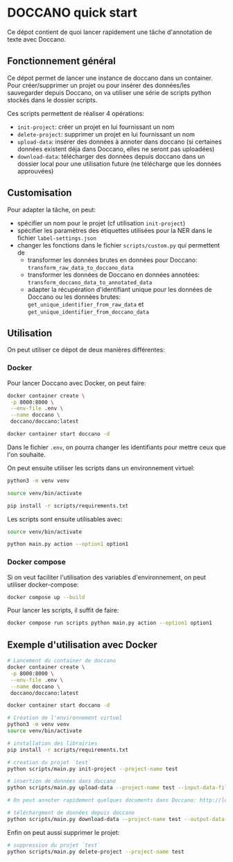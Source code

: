 # DOCCANO quick start

Ce dépot contient de quoi lancer rapidement une tâche d'annotation de texte avec Doccano.

## Fonctionnement général

Ce dépot permet de lancer une instance de doccano dans un container. Pour créer/supprimer un projet ou pour insérer des données/les sauvegarder depuis Doccano, on va utiliser une série de scripts python stockés dans le dossier scripts.

Ces scripts permettent de réaliser 4 opérations:

- `init-project`: créer un projet en lui fournissant un nom
- `delete-project`: supprimer un projet en lui fournissant un nom
- `upload-data`: insérer des données à annoter dans doccano (si certaines données existent déja dans Doccano, elles ne seront pas uploadées)
- `download-data`: télécharger des données depuis doccano dans un dossier local pour une utilisation future (ne télécharge que les données approuvées)

## Customisation

Pour adapter la tâche, on peut:
- spécifier un nom pour le projet (cf utilisation `init-project`)
- spécifier les paramètres des étiquettes utilisées pour la NER dans le fichier `label-settings.json`
- changer les fonctions dans le fichier `scripts/custom.py` qui permettent de 
    - transformer les données brutes en données pour Doccano: `transform_raw_data_to_doccano_data` 
    - transformer les données de Doccano en données annotées: `transform_doccano_data_to_annotated_data`
    - adapter la récupération d'identifiant unique pour les données de Doccano ou les données brutes: `get_unique_identifier_from_raw_data` et `get_unique_identifier_from_doccano_data`

## Utilisation

On peut utiliser ce dépot de deux manières différentes:

### Docker

Pour lancer Doccano avec Docker, on peut faire: 
```sh
docker container create \
 -p 8000:8000 \
 --env-file .env \
 --name doccano \
 doccano/doccano:latest 

docker container start doccano -d
```

Dans le fichier `.env`, on pourra changer les identifiants pour mettre ceux que l'on souhaite.

On peut ensuite utiliser les scripts dans un environnement virtuel:

```sh
python3 -m venv venv 

source venv/bin/activate

pip install -r scripts/requirements.txt
```

Les scripts sont ensuite utilisables avec:

```sh
source venv/bin/activate

python main.py action --option1 option1
```

### Docker compose

Si on veut faciliter l'utilisation des variables d'environnement, on peut utiliser docker-compose:

```sh
docker compose up --build
```

Pour lancer les scripts, il suffit de faire:

```sh
docker compose run scripts python main.py action --option1 option1
```

## Exemple d'utilisation avec Docker

```sh
# Lancement du container de doccano
docker container create \
 -p 8000:8000 \
 --env-file .env \
 --name doccano \
 doccano/doccano:latest 

docker container start doccano -d

# Création de l'environnement virtuel
python3 -m venv venv
source venv/bin/activate

# installation des librairies
pip install -r scripts/requirements.txt

# creation du projet `test`
python scripts/main.py init-project --project-name test

# insertion de données dans doccano
python scripts/main.py upload-data --project-name test --input-data-file test-raw-data.json

# On peut annoter rapidement quelques documents dans Doccano: http://localhost:8000, les mots de passe sont dans .env

# téléchargment de données depuis doccano
python scripts/main.py download-data --project-name test --output-data-folder annotated-data
```

Enfin on peut aussi supprimer le projet:

```sh
# suppression du projet `test`
python scripts/main.py delete-project --project-name test

```